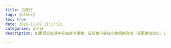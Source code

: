 ```yaml
---
title: 白夜行
tags: [other]
toc: true
date: 2016-11-07 21:17:21
categories: other
description: 如果现实生活中存在唐泽雪穗，应该也不会缺少像桐原亮司、筱冢康晴的人。让人无法拒绝的美貌，加上深不可测的城府。你以为你成了她的全世界，却发现是她操控着你的全世界。她并不单纯，只是你有点蠢。（文章里面没有东西，我只是想发条说说）

---
```

